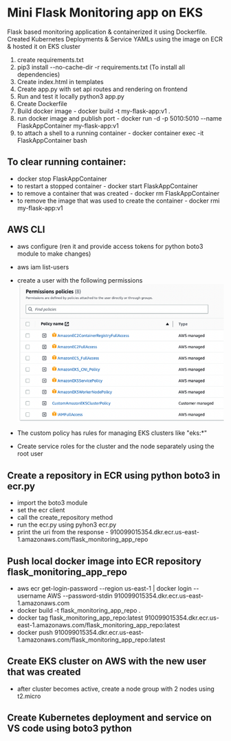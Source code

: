 # Mini Flask Monitoring app on EKS

Flask based monitoring application & containerized it using Dockerfile. Created
Kubernetes Deployments & Service YAMLs using the image on ECR & hosted it on EKS cluster

1. create requirements.txt
2. pip3 install --no-cache-dir -r requirements.txt (To install all dependencies)
3. Create index.html in templates
4. Create app.py with set api routes and rendering on frontend
5. Run and test it locally python3 app.py
6. Create Dockerfile
7. Build docker image - docker build -t my-flask-app:v1 .
8. run docker image and publish port - docker run -d -p 5010:5010 --name FlaskAppContainer my-flask-app:v1
9. to attach a shell to a running container - docker container exec -it FlaskAppContainer bash

## To clear running container:

- docker stop FlaskAppContainer
- to restart a stopped container - docker start FlaskAppContainer
- to remove a container that was created - docker rm FlaskAppContainer
- to remove the image that was used to create the container - docker rmi my-flask-app:v1

## AWS CLI

- aws configure (ren it and provide access tokens for python boto3 module to make changes)
- aws iam list-users
- create a user with the following permissions
  ![Alt text](./IAMUserPolicies.png)

- The custom policy has rules for managing EKS clusters like "eks:\*"
- Create service roles for the cluster and the node separately using the root user

## Create a repository in ECR using python boto3 in ecr.py

- import the boto3 module
- set the ecr client
- call the create_repository method
- run the ecr.py using pyhon3 ecr.py
- print the uri from the response - 910099015354.dkr.ecr.us-east-1.amazonaws.com/flask_monitoring_app_repo

## Push local docker image into ECR repository flask_monitoring_app_repo

- aws ecr get-login-password --region us-east-1 | docker login --username AWS --password-stdin 910099015354.dkr.ecr.us-east-1.amazonaws.com
- docker build -t flask_monitoring_app_repo .
- docker tag flask_monitoring_app_repo:latest 910099015354.dkr.ecr.us-east-1.amazonaws.com/flask_monitoring_app_repo:latest
- docker push 910099015354.dkr.ecr.us-east-1.amazonaws.com/flask_monitoring_app_repo:latest

## Create EKS cluster on AWS with the new user that was created

- after cluster becomes active, create a node group with 2 nodes using t2.micro

## Create Kubernetes deployment and service on VS code using boto3 python
